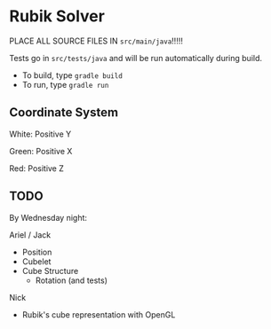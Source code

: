 # Rubik Solver

PLACE ALL SOURCE FILES IN `src/main/java`!!!!!

Tests go in `src/tests/java` and will be run automatically during build.

* To build, type `gradle build`
* To run, type `gradle run`

## Coordinate System

White: Positive Y

Green: Positive X

Red: Positive Z

## TODO
By Wednesday night:

Ariel / Jack
* Position
* Cubelet
* Cube Structure
  + Rotation (and tests)

Nick
* Rubik's cube representation with OpenGL
